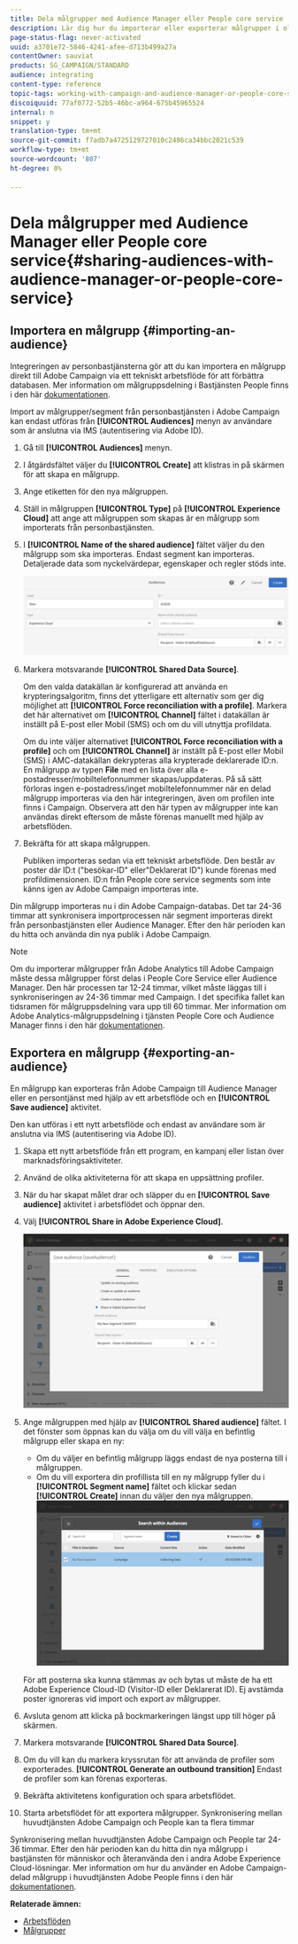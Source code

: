 ```yaml
---
title: Dela målgrupper med Audience Manager eller People core service
description: Lär dig hur du importerar eller exporterar målgrupper i olika Adobe Experience Cloud-lösningar.
page-status-flag: never-activated
uuid: a3701e72-5846-4241-afee-d713b499a27a
contentOwner: sauviat
products: SG_CAMPAIGN/STANDARD
audience: integrating
content-type: reference
topic-tags: working-with-campaign-and-audience-manager-or-people-core-service
discoiquuid: 77af0772-52b5-46bc-a964-675b45965524
internal: n
snippet: y
translation-type: tm+mt
source-git-commit: f7adb7a4725129727010c2486ca34bbc2021c539
workflow-type: tm+mt
source-wordcount: '807'
ht-degree: 0%

---
```



# Dela målgrupper med Audience Manager eller People core service{#sharing-audiences-with-audience-manager-or-people-core-service}

## Importera en målgrupp {#importing-an-audience}

Integreringen av personbastjänsterna gör att du kan importera en målgrupp direkt till Adobe Campaign via ett tekniskt arbetsflöde för att förbättra databasen. Mer information om målgruppsdelning i Bastjänsten People finns i den här [dokumentationen](https://docs.adobe.com/content/help/en/analytics/components/segmentation/segmentation-workflow/seg-publish.html).

Import av målgrupper/segment från personbastjänsten i Adobe Campaign kan endast utföras från **[!UICONTROL Audiences]** menyn av användare som är anslutna via IMS (autentisering via Adobe ID).

1. Gå till **[!UICONTROL Audiences]** menyn.
1. I åtgärdsfältet väljer du **[!UICONTROL Create]** att klistras in på skärmen för att skapa en målgrupp.
1. Ange etiketten för den nya målgruppen.
1. Ställ in målgruppen **[!UICONTROL Type]** på **[!UICONTROL Experience Cloud]** att ange att målgruppen som skapas är en målgrupp som importerats från personbastjänsten.
1. I **[!UICONTROL Name of the shared audience]** fältet väljer du den målgrupp som ska importeras. Endast segment kan importeras. Detaljerade data som nyckelvärdepar, egenskaper och regler stöds inte.

   ![](assets/aam_import_audience.png)

1. Markera motsvarande **[!UICONTROL Shared Data Source]**.

   Om den valda datakällan är konfigurerad att använda en krypteringsalgoritm, finns det ytterligare ett alternativ som ger dig möjlighet att **[!UICONTROL Force reconciliation with a profile]**. Markera det här alternativet om **[!UICONTROL Channel]** fältet i datakällan är inställt på E-post eller Mobil (SMS) och om du vill utnyttja profildata.

   Om du inte väljer alternativet **[!UICONTROL Force reconciliation with a profile]** och om **[!UICONTROL Channel]** är inställt på E-post eller Mobil (SMS) i AMC-datakällan dekrypteras alla krypterade deklarerade ID:n. En målgrupp av typen **File** med en lista över alla e-postadresser/mobiltelefonnummer skapas/uppdateras. På så sätt förloras ingen e-postadress/inget mobiltelefonnummer när en delad målgrupp importeras via den här integreringen, även om profilen inte finns i Campaign. Observera att den här typen av målgrupper inte kan användas direkt eftersom de måste förenas manuellt med hjälp av arbetsflöden.

1. Bekräfta för att skapa målgruppen.

   Publiken importeras sedan via ett tekniskt arbetsflöde. Den består av poster där ID:t (&quot;besökar-ID&quot; eller&quot;Deklarerat ID&quot;) kunde förenas med profildimensionen. ID:n från People core service segments som inte känns igen av Adobe Campaign importeras inte.

Din målgrupp importeras nu i din Adobe Campaign-databas. Det tar 24-36 timmar att synkronisera importprocessen när segment importeras direkt från personbastjänsten eller Audience Manager. Efter den här perioden kan du hitta och använda din nya publik i Adobe Campaign.

>[!NOTE]
>
>Om du importerar målgrupper från Adobe Analytics till Adobe Campaign måste dessa målgrupper först delas i People Core Service eller Audience Manager. Den här processen tar 12-24 timmar, vilket måste läggas till i synkroniseringen av 24-36 timmar med Campaign. I det specifika fallet kan tidsramen för målgruppsdelning vara upp till 60 timmar. Mer information om Adobe Analytics-målgruppsdelning i tjänsten People Core och Audience Manager finns i den här [dokumentationen](https://docs.adobe.com/content/help/en/analytics/components/segmentation/segmentation-workflow/seg-publish.html).

## Exportera en målgrupp {#exporting-an-audience}

En målgrupp kan exporteras från Adobe Campaign till Audience Manager eller en persontjänst med hjälp av ett arbetsflöde och en **[!UICONTROL Save audience]** aktivitet.

Den kan utföras i ett nytt arbetsflöde och endast av användare som är anslutna via IMS (autentisering via Adobe ID).

1. Skapa ett nytt arbetsflöde från ett program, en kampanj eller listan över marknadsföringsaktiviteter.
1. Använd de olika aktiviteterna för att skapa en uppsättning profiler.
1. När du har skapat målet drar och släpper du en **[!UICONTROL Save audience]** aktivitet i arbetsflödet och öppnar den.
1. Välj **[!UICONTROL Share in Adobe Experience Cloud]**.

   ![](assets/aam_save_audience_activity.png)

1. Ange målgruppen med hjälp av **[!UICONTROL Shared audience]** fältet. I det fönster som öppnas kan du välja om du vill välja en befintlig målgrupp eller skapa en ny:

   * Om du väljer en befintlig målgrupp läggs endast de nya posterna till i målgruppen.
   * Om du vill exportera din profillista till en ny målgrupp fyller du i **[!UICONTROL Segment name]** fältet och klickar sedan **[!UICONTROL Create]** innan du väljer den nya målgruppen.
   ![](assets/aam_save_audience_segment_picker.png)

   För att posterna ska kunna stämmas av och bytas ut måste de ha ett Adobe Experience Cloud-ID (Visitor-ID eller Deklarerat ID). Ej avstämda poster ignoreras vid import och export av målgrupper.

1. Avsluta genom att klicka på bockmarkeringen längst upp till höger på skärmen.
1. Markera motsvarande **[!UICONTROL Shared Data Source]**.
1. Om du vill kan du markera kryssrutan för att använda de profiler som exporterades. **[!UICONTROL Generate an outbound transition]** Endast de profiler som kan förenas exporteras.
1. Bekräfta aktivitetens konfiguration och spara arbetsflödet.
1. Starta arbetsflödet för att exportera målgrupper. Synkronisering mellan huvudtjänsten Adobe Campaign och People kan ta flera timmar

Synkronisering mellan huvudtjänsten Adobe Campaign och People tar 24-36 timmar. Efter den här perioden kan du hitta din nya målgrupp i bastjänsten för människor och återanvända den i andra Adobe Experience Cloud-lösningar. Mer information om hur du använder en Adobe Campaign-delad målgrupp i huvudtjänsten Adobe People finns i den här [dokumentationen](https://docs.adobe.com/content/help/en/core-services/interface/audiences/t-audience-create.html).

**Relaterade ämnen:**

* [Arbetsflöden](../../automating/using/get-started-workflows.md)
* [Målgrupper](../../audiences/using/about-audiences.md)

